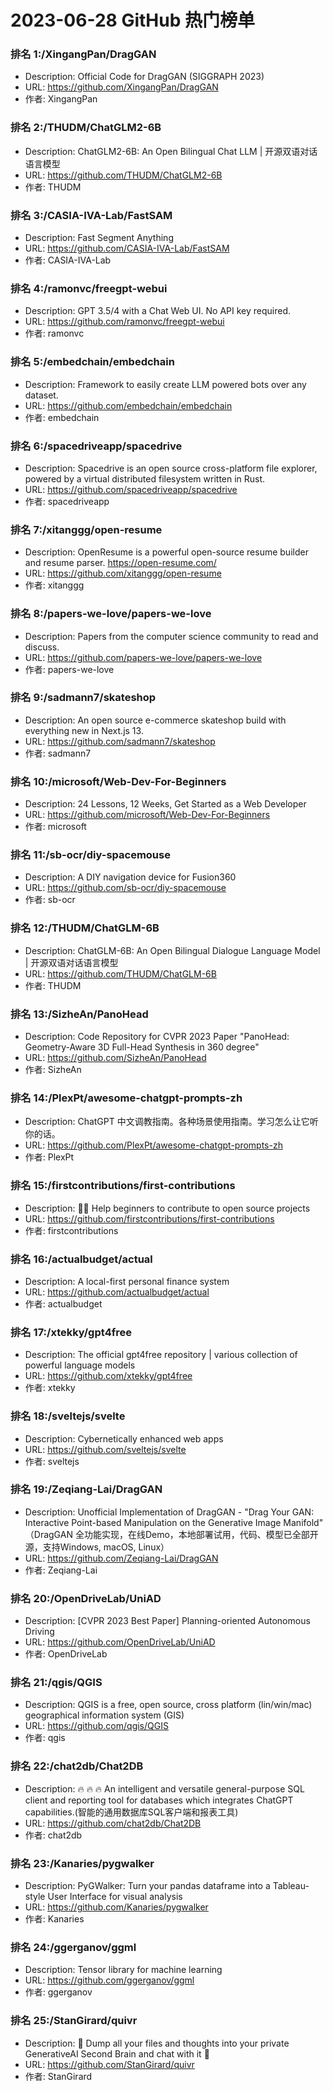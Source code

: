 # 2023-06-28 GitHub 热门榜单


### 排名 1:/XingangPan/DragGAN
- Description: Official Code for DragGAN (SIGGRAPH 2023)
- URL: https://github.com/XingangPan/DragGAN
- 作者: XingangPan 

### 排名 2:/THUDM/ChatGLM2-6B
- Description: ChatGLM2-6B: An Open Bilingual Chat LLM | 开源双语对话语言模型
- URL: https://github.com/THUDM/ChatGLM2-6B
- 作者: THUDM 

### 排名 3:/CASIA-IVA-Lab/FastSAM
- Description: Fast Segment Anything
- URL: https://github.com/CASIA-IVA-Lab/FastSAM
- 作者: CASIA-IVA-Lab 

### 排名 4:/ramonvc/freegpt-webui
- Description: GPT 3.5/4 with a Chat Web UI. No API key required.
- URL: https://github.com/ramonvc/freegpt-webui
- 作者: ramonvc 

### 排名 5:/embedchain/embedchain
- Description: Framework to easily create LLM powered bots over any dataset.
- URL: https://github.com/embedchain/embedchain
- 作者: embedchain 

### 排名 6:/spacedriveapp/spacedrive
- Description: Spacedrive is an open source cross-platform file explorer, powered by a virtual distributed filesystem written in Rust.
- URL: https://github.com/spacedriveapp/spacedrive
- 作者: spacedriveapp 

### 排名 7:/xitanggg/open-resume
- Description: OpenResume is a powerful open-source resume builder and resume parser. https://open-resume.com/
- URL: https://github.com/xitanggg/open-resume
- 作者: xitanggg 

### 排名 8:/papers-we-love/papers-we-love
- Description: Papers from the computer science community to read and discuss.
- URL: https://github.com/papers-we-love/papers-we-love
- 作者: papers-we-love 

### 排名 9:/sadmann7/skateshop
- Description: An open source e-commerce skateshop build with everything new in Next.js 13.
- URL: https://github.com/sadmann7/skateshop
- 作者: sadmann7 

### 排名 10:/microsoft/Web-Dev-For-Beginners
- Description: 24 Lessons, 12 Weeks, Get Started as a Web Developer
- URL: https://github.com/microsoft/Web-Dev-For-Beginners
- 作者: microsoft 

### 排名 11:/sb-ocr/diy-spacemouse
- Description: A DIY navigation device for Fusion360
- URL: https://github.com/sb-ocr/diy-spacemouse
- 作者: sb-ocr 

### 排名 12:/THUDM/ChatGLM-6B
- Description: ChatGLM-6B: An Open Bilingual Dialogue Language Model | 开源双语对话语言模型
- URL: https://github.com/THUDM/ChatGLM-6B
- 作者: THUDM 

### 排名 13:/SizheAn/PanoHead
- Description: Code Repository for CVPR 2023 Paper "PanoHead: Geometry-Aware 3D Full-Head Synthesis in 360 degree"
- URL: https://github.com/SizheAn/PanoHead
- 作者: SizheAn 

### 排名 14:/PlexPt/awesome-chatgpt-prompts-zh
- Description: ChatGPT 中文调教指南。各种场景使用指南。学习怎么让它听你的话。
- URL: https://github.com/PlexPt/awesome-chatgpt-prompts-zh
- 作者: PlexPt 

### 排名 15:/firstcontributions/first-contributions
- Description: 🚀✨ Help beginners to contribute to open source projects
- URL: https://github.com/firstcontributions/first-contributions
- 作者: firstcontributions 

### 排名 16:/actualbudget/actual
- Description: A local-first personal finance system
- URL: https://github.com/actualbudget/actual
- 作者: actualbudget 

### 排名 17:/xtekky/gpt4free
- Description: The official gpt4free repository | various collection of powerful language models
- URL: https://github.com/xtekky/gpt4free
- 作者: xtekky 

### 排名 18:/sveltejs/svelte
- Description: Cybernetically enhanced web apps
- URL: https://github.com/sveltejs/svelte
- 作者: sveltejs 

### 排名 19:/Zeqiang-Lai/DragGAN
- Description: Unofficial Implementation of DragGAN - "Drag Your GAN: Interactive Point-based Manipulation on the Generative Image Manifold" （DragGAN 全功能实现，在线Demo，本地部署试用，代码、模型已全部开源，支持Windows, macOS, Linux）
- URL: https://github.com/Zeqiang-Lai/DragGAN
- 作者: Zeqiang-Lai 

### 排名 20:/OpenDriveLab/UniAD
- Description: [CVPR 2023 Best Paper] Planning-oriented Autonomous Driving
- URL: https://github.com/OpenDriveLab/UniAD
- 作者: OpenDriveLab 

### 排名 21:/qgis/QGIS
- Description: QGIS is a free, open source, cross platform (lin/win/mac) geographical information system (GIS)
- URL: https://github.com/qgis/QGIS
- 作者: qgis 

### 排名 22:/chat2db/Chat2DB
- Description: 🔥 🔥 🔥 An intelligent and versatile general-purpose SQL client and reporting tool for databases which integrates ChatGPT capabilities.(智能的通用数据库SQL客户端和报表工具)
- URL: https://github.com/chat2db/Chat2DB
- 作者: chat2db 

### 排名 23:/Kanaries/pygwalker
- Description: PyGWalker: Turn your pandas dataframe into a Tableau-style User Interface for visual analysis
- URL: https://github.com/Kanaries/pygwalker
- 作者: Kanaries 

### 排名 24:/ggerganov/ggml
- Description: Tensor library for machine learning
- URL: https://github.com/ggerganov/ggml
- 作者: ggerganov 

### 排名 25:/StanGirard/quivr
- Description: 🧠 Dump all your files and thoughts into your private GenerativeAI Second Brain and chat with it 🧠
- URL: https://github.com/StanGirard/quivr
- 作者: StanGirard 


